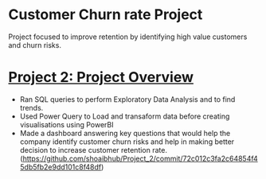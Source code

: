 # Customer Churn rate Project
Project focused to improve retention by identifying high value customers and churn risks.
# [Project 2: Project Overview](https://github.com/shoaibhub/Project_2) 
* Ran SQL queries to perform Exploratory Data Analysis and to find trends.
* Used Power Query to Load and transaform data before creating visualisations using PowerBI
* Made a dashboard answering key questions that would help the company identify customer churn risks and help in making better decision to increase customer retention rate.
(https://github.com/shoaibhub/Project_2/commit/72c012c3fa2c64854f45db5fb2e9dd101c8f48df)
